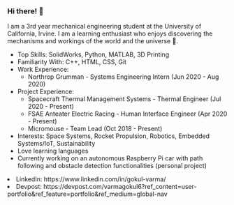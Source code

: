 ### Hi there! 👋

I am a 3rd year mechanical engineering student at the University of California, Irvine. I am a learning enthusiast who enjoys discovering the mechanisms and workings of the world and the universe :milky_way:. 

* Top Skills: SolidWorks, Python, MATLAB, 3D Printing
* Familiarity With: C++, HTML, CSS, Git
* Work Experience: 
    * Northrop Grumman - Systems Engineering Intern (Jun 2020 - Aug 2020)
* Project Experience:
    * Spacecraft Thermal Management Systems - Thermal Engineer (Jul 2020 - Present)
    * FSAE Anteater Electric Racing - Human Interface Engineer (Apr 2020 - Present)
    * Micromouse - Team Lead (Oct 2018 - Present)
* Interests: Space Systems, Rocket Propulsion, Robotics, Embedded Systems/IoT, Sustainability
* Love learning languages
* Currently working on an autonomous Raspberry Pi car with path following and obstacle detection functionalities (personal project)

<li>
LinkedIn: https://www.linkedin.com/in/gokul-varma/
   </li>
   <li>
Devpost: https://devpost.com/varmagokul6?ref_content=user-portfolio&ref_feature=portfolio&ref_medium=global-nav
   </li>

